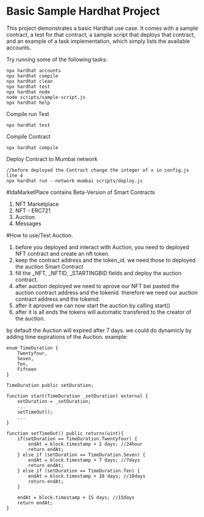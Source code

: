 # Basic Sample Hardhat Project

This project demonstrates a basic Hardhat use case. It comes with a sample contract, a test for that contract, a sample script that deploys that contract, and an example of a task implementation, which simply lists the available accounts.

Try running some of the following tasks:

```shell
npx hardhat accounts
npx hardhat compile
npx hardhat clean
npx hardhat test
npx hardhat node
node scripts/sample-script.js
npx hardhat help
```

Compile run Test
```shell
npx hardhat test
```

Compile Contract
```shell
npx hardhat compile
```

Deploy Contract to Mumbai network
```shell
//before deployed the Contract change the integer of x in config.js line 4
npx hardhat run --network mumbai scripts/deploy.js
```

#IdaMarketPlace contains Beta-Version of Smart Contracts
1. NFT Marketplace
2. NFT - ERC721
3. Auction
4. Messages

#How to use/Test Auction.
1. before you deployed and interact with Auction, you need to deployed NFT contract and create an nft token.
2. keep the contract address and the token_id. we need those to deployed the auction Smart Contract
3. fill the _NFT, _NFTID, _STARTINGBID fields and deploy the auction contract.
4. after auction deployed we need to aprove our NFT bei pasted the auction contract address and the tokenid. therefore we need our auction contract address and the tokenid.
5. after it aproved we can now start the auction by calling start()
6. after it is all ends the tokens will automatic transfered to the creator of the auction.

by default the Auction will expired after 7 days.
we could do dynamicly by adding time expirations of the Auction.
example:
```shell
enum TimeDuration {
    Twentyfour,
    Seven,
    Ten,
    Fifteen
}

TimeDuration public setDuration;

function start(TimeDuration _setDuration) external {
    setDuration = _setDuration;
    ...
    setTimeOut();
    ...
}

function setTimeOut() public returns(uint){
    if(setDuration == TimeDuration.Twentyfour) {
        endAt = block.timestamp + 2 days; //24hour
        return endAt;
    } else if (setDuration == TimeDuration.Seven) {
        endAt = block.timestamp + 7 days; //7days
        return endAt;
    } else if (setDuration == TimeDuration.Ten) {
        endAt = block.timestamp + 10 days; //10days
        return endAt;
    }

    endAt = block.timestamp + 15 days; //15days
    return endAt;
}

```